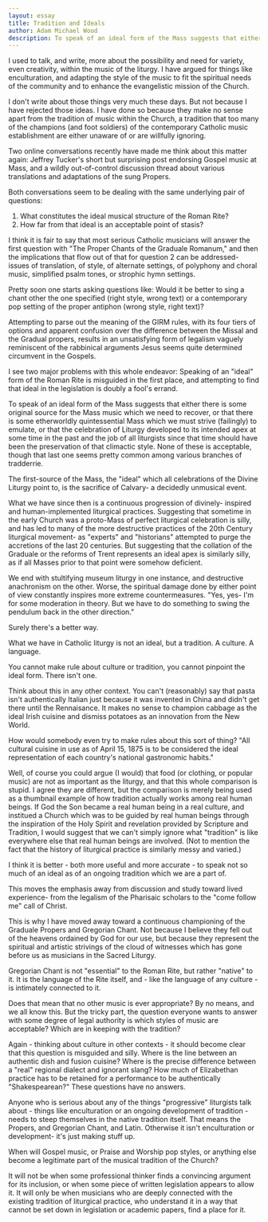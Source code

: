 ```yaml
---
layout: essay
title: Tradition and Ideals
author: Adam Michael Wood
description: To speak of an ideal form of the Mass suggests that either there is some original source for the Mass music which we need to recover, or that there is some etherworldly quintessential Mass which we must strive (failingly) to emulate, or that the celebration of Liturgy developed to its intended apex at some time in the past and the job of all liturgists since that time should have been the preservation of that climactic style. None of these is acceptable, though that last one seems pretty common among various branches of tradderrie.
---
```


I used to talk, and write, more about the possibility and need for variety, even creativity, within the music of the liturgy. I have argued for things like enculturation, and adapting the style of the music to fit the spiritual needs of the community and to enhance the evangelistic mission of the Church.

I don't write about those things very much these days. But not because I have rejected those ideas. I have done so because they make no sense apart from the tradition of music within the Church, a tradition that too many of the champions (and foot soldiers) of the contemporary Catholic music establishment are either unaware of or are willfully ignoring.

Two online conversations recently have made me think about this matter again: Jeffrey Tucker's short but surprising post endorsing Gospel music at Mass, and a wildly out-of-control discussion thread about various translations and adaptations of the sung Propers.

Both conversations seem to be dealing with the same underlying pair of questions:
 1. What constitutes the ideal musical structure of the Roman Rite?
 2. How far from that ideal is an acceptable point of stasis?

I think it is fair to say that most serious Catholic musicians will answer the first question with "The Proper Chants of the Graduale Romanum," and then the implications that flow out of that for question 2 can be addressed- issues of translation, of style, of alternate settings, of polyphony and choral music, simplified psalm tones, or strophic hymn settings.

Pretty soon one starts asking questions like: Would it be better to sing a chant other the one specified (right style, wrong text) or a contemporary pop setting of the proper antiphon (wrong style, right text)?

Attempting to parse out the meaning of the GIRM rules, with its four tiers of options and apparent confusion over the difference between the Missal and the Gradual propers, results in an unsatisfying form of legalism vaguely reminiscent of the rabbinical arguments Jesus seems quite determined circumvent in the Gospels.

I see two major problems with this whole endeavor: Speaking of an "ideal" form of the Roman Rite is misguided in the first place, and attempting to find that ideal in the legislation is doubly a fool's errand.

To speak of an ideal form of the Mass suggests that either there is some original source for the Mass music which we need to recover, or that there is some etherworldly quintessential Mass which we must strive (failingly) to emulate, or that the celebration of Liturgy developed to its intended apex at some time in the past and the job of all liturgists since that time should have been the preservation of that climactic style. None of these is acceptable, though that last one seems pretty common among various branches of tradderrie. 

The first-source of the Mass, the "ideal" which all celebrations of the Divine Liturgy point to, is the sacrifice of Calvary- a decidedly unmusical event.

What we have since then is a continuous progression of divinely- inspired and human-implemented liturgical practices. Suggesting that sometime in the early Church was a proto-Mass of perfect liturgical celebration is silly, and has led to many of the more destructive practices of the 20th Century liturgical movement- as "experts" and "historians" attempted to purge the accretions of the last 20 centuries. But suggesting that the collation of the Graduale or the reforms of Trent represents an ideal apex is similarly silly, as if all Masses prior to that point were somehow deficient.

We end with stultifying museum liturgy in one instance, and destructive anachronism on the other. Worse, the spiritual damage done by either point of view constantly inspires more extreme countermeasures. "Yes, yes- I'm for some moderation in theory. But we have to do something to swing the pendulum back in the other direction."

Surely there's a better way.

What we have in Catholic liturgy is not an ideal, but a tradition. A culture. A language.

You cannot make rule about culture or tradition, you cannot pinpoint the ideal form. There isn't one.

Think about this in any other context. You can't (reasonably) say that pasta isn't authentically Italian just because it was invented in China and didn't get there until the Rennaisance. It makes no sense to champion cabbage as the ideal Irish cuisine and dismiss potatoes as an innovation from the New World.

How would somebody even try to make rules about this sort of thing? "All cultural cuisine in use as of April 15, 1875 is to be considered the ideal representation of each country's national gastronomic habits."

Well, of course you could argue (I would) that food (or clothing, or popular music) are not as important as the liturgy, and that this whole comparison is stupid. I agree they are different, but the comparison is merely being used as a thumbnail example of how tradition actually works among real human beings. If God the Son became a real human being in a real culture, and institued a Church which was to be guided by real human beings through the inspiration of the Holy Spirit and revelation provided by Scripture and Tradition, I would suggest that we can't simply ignore what "tradition" is like everywhere else that real human beings are involved. (Not to mention the fact that the history of liturgical practice is similarly messy and varied.)

I think it is better - both more useful and more accurate - to speak not so much of an ideal as of an ongoing tradition which we are a part of.

This moves the emphasis away from discussion and study toward lived experience- from the legalism of the Pharisaic scholars to the "come follow me" call of Christ.

This is why I have moved away toward a continuous championing of the Graduale Propers and Gregorian Chant. Not because I believe they fell out of the heavens ordained by God for our use, but because they represent the spiritual and artistic strivings of the cloud of witnesses which has gone before us as musicians in the Sacred Liturgy.

Gregorian Chant is not "essential" to the Roman Rite, but rather "native" to it. It is the language of the Rite itself, and - like the language of any culture - is intimately connected to it.

Does that mean that no other music is ever appropriate? By no means, and we all know this. But the tricky part, the question everyone wants to answer with some degree of legal authority is which styles of music are acceptable? Which are in keeping with the tradition?

Again - thinking about culture in other contexts - it should become clear that this question is misguided and silly. Where is the line between an authentic dish and fusion cuisine? Where is the precise difference between a "real" regional dialect and ignorant slang? How much of Elizabethan practice has to be retained for a performance to be authentically "Shakespearean?" These questions have no answers.

Anyone who is serious about any of the things "progressive" liturgists talk about - things like enculturation or an ongoing development of tradition - needs to steep themselves in the native tradition itself. That means the Propers, and Gregorian Chant, and Latin. Otherwise it isn't enculturation or development- it's just making stuff up.

When will Gospel music, or Praise and Worship pop styles, or anything else become a legitimate part of the musical tradition of the Church?

It will not be when some professional thinker finds a convincing argument for its inclusion, or when some piece of written legislation appears to allow it. It will only be when musicians who are deeply connected with the existing tradition of liturgical practice, who understand it in a way that cannot be set down in legislation or academic papers, find a place for it.
